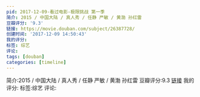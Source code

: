 ```yaml
---
pid: 2017-12-09-看过电影-极限挑战 第一季
简介: 2015 / 中国大陆 / 真人秀 / 任静 严敏 / 黄渤 孙红雷
豆瓣评分: '9.3'
链接: https://movie.douban.com/subject/26387728/
创建时间: '2017-12-09 14:50:43'
我的评分:
标签: 综艺
评论:
tags: [douban]
categories: [timeline]
---
```

简介:2015 / 中国大陆 / 真人秀 / 任静 严敏 / 黄渤 孙红雷
豆瓣评分:9.3
[链接](https://movie.douban.com/subject/26387728/)
我的评分:
标签:综艺
评论:
